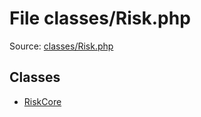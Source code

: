 File classes/Risk.php
=========

Source: [classes/Risk.php](https://github.com/PrestaShop/PrestaShop/blob/1.6.0.10/classes/Risk.php)


Classes
-------

* [RiskCore](class.RiskCore.md)

